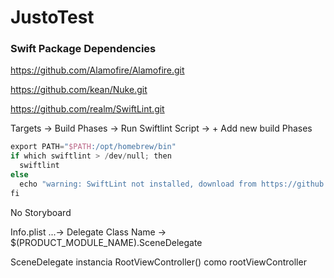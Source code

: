 # JustoTest

### Swift Package Dependencies 

https://github.com/Alamofire/Alamofire.git

https://github.com/kean/Nuke.git


https://github.com/realm/SwiftLint.git
 
Targets -> Build Phases -> Run Swiftlint Script -> + Add new build Phases

```swift
export PATH="$PATH:/opt/homebrew/bin"
if which swiftlint > /dev/null; then
  swiftlint
else
  echo "warning: SwiftLint not installed, download from https://github.com/realm/SwiftLint"
fi
```

No Storyboard

Info.plist ...-> Delegate Class Name -> $(PRODUCT_MODULE_NAME).SceneDelegate

SceneDelegate instancia RootViewController() como rootViewController
